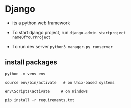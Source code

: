 # Django

- its a python web framework

- To start django project, run `django-admin startproject nameOfYourProject`
- To run dev server `python3 manager.py runserver`

## install packages

```
python -m venv env

source env/bin/activate   # on Unix-based systems

env\Scripts\activate     # on Windows

pip install -r requirements.txt
```
